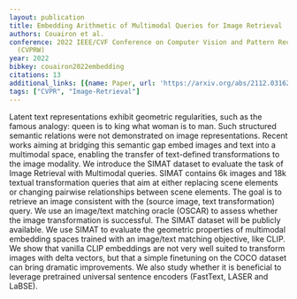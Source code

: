 ```yaml
---
layout: publication
title: Embedding Arithmetic of Multimodal Queries for Image Retrieval
authors: Couairon et al.
conference: 2022 IEEE/CVF Conference on Computer Vision and Pattern Recognition Workshops
  (CVPRW)
year: 2022
bibkey: couairon2022embedding
citations: 13
additional_links: [{name: Paper, url: 'https://arxiv.org/abs/2112.03162'}]
tags: ["CVPR", "Image-Retrieval"]
---
```

Latent text representations exhibit geometric regularities, such as the
famous analogy: queen is to king what woman is to man. Such structured semantic
relations were not demonstrated on image representations. Recent works aiming
at bridging this semantic gap embed images and text into a multimodal space,
enabling the transfer of text-defined transformations to the image modality. We
introduce the SIMAT dataset to evaluate the task of Image Retrieval with
Multimodal queries. SIMAT contains 6k images and 18k textual transformation
queries that aim at either replacing scene elements or changing pairwise
relationships between scene elements. The goal is to retrieve an image
consistent with the (source image, text transformation) query. We use an
image/text matching oracle (OSCAR) to assess whether the image transformation
is successful. The SIMAT dataset will be publicly available. We use SIMAT to
evaluate the geometric properties of multimodal embedding spaces trained with
an image/text matching objective, like CLIP. We show that vanilla CLIP
embeddings are not very well suited to transform images with delta vectors, but
that a simple finetuning on the COCO dataset can bring dramatic improvements.
We also study whether it is beneficial to leverage pretrained universal
sentence encoders (FastText, LASER and LaBSE).